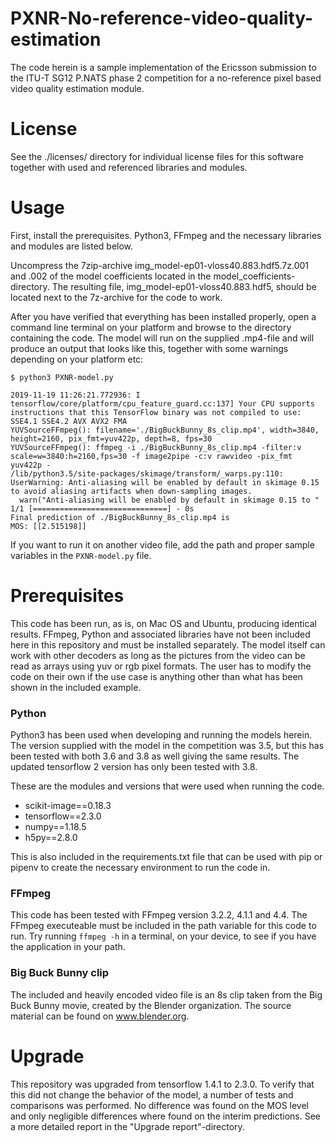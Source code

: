 # PXNR-No-reference-video-quality-estimation
The code herein is a sample implementation of the Ericsson submission to the ITU-T SG12 P.NATS phase 2 competition for a no-reference pixel based video quality estimation module.  

# License

See the ./licenses/ directory for individual license files for this software together with used and referenced libraries and modules. 

# Usage

First, install the prerequisites. Python3, FFmpeg and the necessary libraries and modules are listed below.  

Uncompress the 7zip-archive img_model-ep01-vloss40.883.hdf5.7z.001 and .002 of the model coefficients located in the model_coefficients-directory. The resulting file, img_model-ep01-vloss40.883.hdf5, should be located next to the 7z-archive for the code to work. 

After you have verified that everything has been installed properly, open a command line terminal on your platform and browse to the directory containing the
code. The model will run on the supplied .mp4-file and will produce an output that looks like this, together with some warnings depending on your platform etc:  


```
$ python3 PXNR-model.py

2019-11-19 11:26:21.772936: I tensorflow/core/platform/cpu_feature_guard.cc:137] Your CPU supports instructions that this TensorFlow binary was not compiled to use: SSE4.1 SSE4.2 AVX AVX2 FMA
YUVSourceFFmpeg(): filename='./BigBuckBunny_8s_clip.mp4', width=3840, height=2160, pix_fmt=yuv422p, depth=8, fps=30
YUVSourceFFmpeg(): ffmpeg -i ./BigBuckBunny_8s_clip.mp4 -filter:v scale=w=3840:h=2160,fps=30 -f image2pipe -c:v rawvideo -pix_fmt yuv422p -
/lib/python3.5/site-packages/skimage/transform/_warps.py:110: UserWarning: Anti-aliasing will be enabled by default in skimage 0.15 to avoid aliasing artifacts when down-sampling images.
  warn("Anti-aliasing will be enabled by default in skimage 0.15 to "
1/1 [==============================] - 0s
Final prediction of ./BigBuckBunny_8s_clip.mp4 is  
MOS: [[2.515198]]
```

If you want to run it on another video file, add the path and proper sample variables in the `PXNR-model.py` file. 

# Prerequisites

This code has been run, as is, on Mac OS and Ubuntu, producing identical results. FFmpeg, Python and associated libraries have not been included here in this repository and must be installed separately. The model itself can work with other decoders as long as the pictures from the video can be read as arrays using yuv or rgb pixel formats. The user has to modify the code on their own if the use case is anything other than what has been shown in the included example. 

### Python

Python3 has been used when developing and running the models herein. The version supplied with the model in the competition was 3.5, but this has been tested with both 3.6 and 3.8 as well giving the same results. The updated tensorflow 2 version has only been tested with 3.8. 
  
These are the modules and versions that were used when running the code.  
  
* scikit-image==0.18.3
* tensorflow==2.3.0
* numpy==1.18.5
* h5py==2.8.0
  
This is also included in the requirements.txt file that can be used with pip or pipenv to create the necessary environment to run the code in. 

### FFmpeg 

This code has been tested with FFmpeg version 3.2.2, 4.1.1 and 4.4. The FFmpeg executeable must be included in the path variable for this code to run. Try running `ffmpeg -h` in a terminal, on your device, to see if you have the application in your path. 

### Big Buck Bunny clip

The included and heavily encoded video file is an 8s clip taken from the Big Buck Bunny movie, created by the Blender organization. The source material can be found on www.blender.org. 

# Upgrade

This repository was upgraded from tensorflow 1.4.1 to 2.3.0. To verify that this did not change the behavior of the model, a number of tests and comparisons was performed. No difference was found on the MOS level and only negligible differences where found on the interim predictions. See a more detailed report in the "Upgrade report"-directory. 

